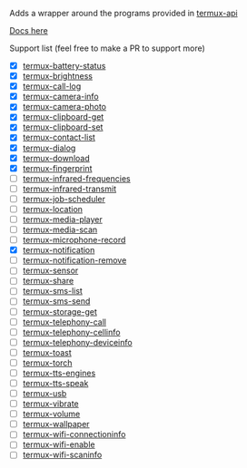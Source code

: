 
Adds a wrapper around the programs provided in [termux-api](https://wiki.termux.com/wiki/Termux:API)

[Docs here](https://ire4ever1190.github.io/termuxApi)

Support list (feel free to make a PR to support more)
 - [x] [termux-battery-status](https://wiki.termux.com/wiki/Termux-battery-status)
 - [x] [termux-brightness](https://wiki.termux.com/wiki/Termux-brightness)
 - [x] [termux-call-log](https://wiki.termux.com/wiki/Termux-call-log)
 - [x] [termux-camera-info](https://wiki.termux.com/wiki/Termux-camera-info)
 - [x] [termux-camera-photo](https://wiki.termux.com/wiki/Termux-camera-photo)
 - [x] [termux-clipboard-get](https://wiki.termux.com/wiki/Termux-clipboard-get)
 - [x] [termux-clipboard-set](https://wiki.termux.com/wiki/Termux-clipboard-set)
 - [x] [termux-contact-list](https://wiki.termux.com/wiki/Termux-contact-list)
 - [x] [termux-dialog](https://wiki.termux.com/wiki/Termux-dialog)
 - [x] [termux-download](https://wiki.termux.com/wiki/Termux-download)
 - [x] [termux-fingerprint](https://wiki.termux.com/wiki/Termux-fingerprint)
 - [ ] [termux-infrared-frequencies](https://wiki.termux.com/wiki/Termux-infrared-frequencies)
 - [ ] [termux-infrared-transmit](https://wiki.termux.com/wiki/Termux-infrared-transmit)
 - [ ] [termux-job-scheduler](https://wiki.termux.com/index.php?title=Termux-job-scheduler&action=edit&redlink=1)
 - [ ] [termux-location](https://wiki.termux.com/wiki/Termux-location)
 - [ ] [termux-media-player](https://wiki.termux.com/wiki/Termux-media-player)
 - [ ] [termux-media-scan](https://wiki.termux.com/wiki/Termux-media-scan)
 - [ ] [termux-microphone-record](https://wiki.termux.com/wiki/Termux-microphone-record)
 - [x] [termux-notification](https://wiki.termux.com/wiki/Termux-notification)
 - [ ] [termux-notification-remove](https://wiki.termux.com/wiki/Termux-notification-remove)
 - [ ] [termux-sensor](https://wiki.termux.com/wiki/Termux-sensor)
 - [ ] [termux-share](https://wiki.termux.com/wiki/Termux-share)
 - [ ] [termux-sms-list](https://wiki.termux.com/wiki/Termux-sms-list)
 - [ ] [termux-sms-send](https://wiki.termux.com/wiki/Termux-sms-send)
 - [ ] [termux-storage-get](https://wiki.termux.com/wiki/Termux-storage-get)
 - [ ] [termux-telephony-call](https://wiki.termux.com/wiki/Termux-telephony-call)
 - [ ] [termux-telephony-cellinfo](https://wiki.termux.com/wiki/Termux-telephony-cellinfo)
 - [ ] [termux-telephony-deviceinfo](https://wiki.termux.com/wiki/Termux-telephony-deviceinfo)
 - [ ] [termux-toast](https://wiki.termux.com/wiki/Termux-toast)
 - [ ] [termux-torch](https://wiki.termux.com/wiki/Termux-torch)
 - [ ] [termux-tts-engines](https://wiki.termux.com/wiki/Termux-tts-engines)
 - [ ] [termux-tts-speak](https://wiki.termux.com/wiki/Termux-tts-speak)
 - [ ] [termux-usb](https://wiki.termux.com/wiki/Termux-usb)
 - [ ] [termux-vibrate](https://wiki.termux.com/wiki/Termux-vibrate)
 - [ ] [termux-volume](https://wiki.termux.com/wiki/Termux-volume)
 - [ ] [termux-wallpaper](https://wiki.termux.com/wiki/Termux-wallpaper)
 - [ ] [termux-wifi-connectioninfo](https://wiki.termux.com/wiki/Termux-wifi-connectioninfo)
 - [ ] [termux-wifi-enable](https://wiki.termux.com/wiki/Termux-wifi-enable)
 - [ ] [termux-wifi-scaninfo](https://wiki.termux.com/wiki/Termux-wifi-scaninfo)
